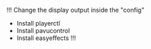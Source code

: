 !!! Change the display output inside the "config"
- Install playerctl
- Install pavucontrol
- Install easyeffects
!!!
